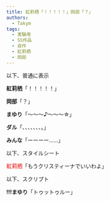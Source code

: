 ```yaml
---
title: 紅莉栖「！！！！！」岡部「？」
authors:
  - Takym
tags:
  - 実験用
  - SS作品
  - 自作
  - 紅莉栖
  - 岡部
---
```

以下、普通に表示

**紅莉栖**「！！！！！」

**岡部**「？」

**まゆり**「〜〜〜♪〜〜〜☆」

**ダル**「、、、、、、、。」

**みんな**「ーーーー......」

以下、スタイルシート

<style>
tina::before {
	font-weight: bold;
	color      : #EE5555;
	content    : "紅莉栖";
}
</style>

<tina/>「もうクリスティーナでいいわよ」

以下、スクリプト

<script>
window.onload = function() {
	var tags = document.getElementsByTagName("strong");
	for (var i = 0; i < tags.length; ++i) {
		if (tags[i].innerText == "!!!まゆり") {
			tags[i].innerText = "まゆり";
			tags[i].style.cssText = "font-weight: bold; color: #5566EE;";
		}
	}
}
</script>

**!!!まゆり**「トゥットゥルー」

